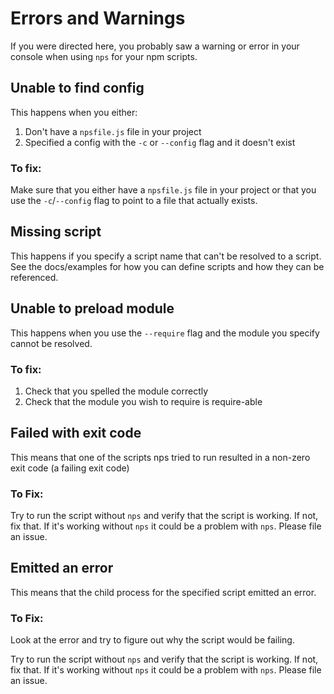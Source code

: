 # Errors and Warnings

If you were directed here, you probably saw a warning or error in your console when using `nps` for your npm scripts.

## Unable to find config

This happens when you either:

1. Don't have a `npsfile.js` file in your project
2. Specified a config with the `-c` or `--config` flag and it doesn't exist

### To fix:

Make sure that you either have a `npsfile.js` file in your project or that you use the `-c`/`--config` flag to
point to a file that actually exists.

## Missing script

This happens if you specify a script name that can't be resolved to a script. See the docs/examples for how you can
define scripts and how they can be referenced.

## Unable to preload module

This happens when you use the `--require` flag and the module you specify cannot be resolved.

### To fix:

1. Check that you spelled the module correctly
2. Check that the module you wish to require is require-able

## Failed with exit code

This means that one of the scripts nps tried to run resulted in a non-zero exit code (a failing exit code)

### To Fix:

Try to run the script without `nps` and verify that the script is working. If not, fix that. If it's working without `nps` it could be a problem with `nps`. Please file an issue.

## Emitted an error

This means that the child process for the specified script emitted an error.

### To Fix:

Look at the error and try to figure out why the script would be failing.

Try to run the script without `nps` and verify that the script is working. If not, fix that. If it's working without `nps` it could be a problem with `nps`. Please file an issue.
